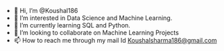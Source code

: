 - 👋 Hi, I’m @Koushal186
- 👀 I’m interested in Data Science and Machine Learning.
- 🌱 I’m currently learning SQL and Python.
- 💞️ I’m looking to collaborate on Machine Learning Projects
- 📫 How to reach me through my mail Id Koushalsharma186@gmail.com

<!---
Koushal186/Koushal186 is a ✨ special ✨ repository because its `README.md` (this file) appears on your GitHub profile.
You can click the Preview link to take a look at your changes.
--->
